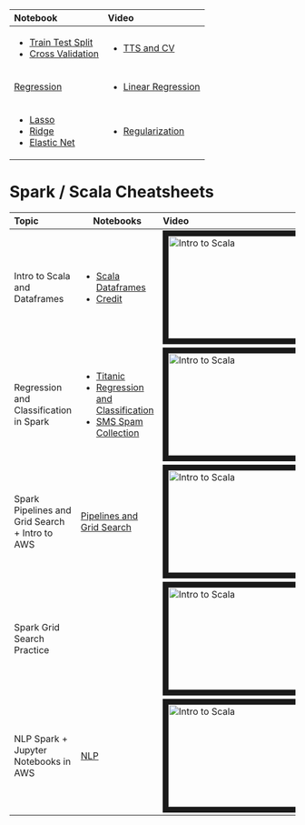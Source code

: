 | Notebook | Video |
|:---|:---|
| <ul><li>[Train Test Split](http://)</li><li>[Cross Validation](http://)</il></ul> | <ul><li>[TTS and CV](https://youtu.be/-ACWQcDJmO8) |
| [Regression](http://) | <ul><li>[Linear Regression](https://youtu.be/oX1IxWJ93bA)</li></ul> |
| <ul><li>[Lasso](http://)</li><li>[Ridge](http://)</li><li>[Elastic Net](http://)</li></ul> | <ul><li>[Regularization](https://youtu.be/535hAN9sbvE)</li></ul> |

# Spark / Scala Cheatsheets
| Topic | Notebooks | Video |
|:---|---|:---|
| Intro to Scala and Dataframes | <ul><li>[Scala Dataframes](https://cdn.rawgit.com/ggodreau/spark/riley/Scala%20and%20DataFrames.html)</li><li>[Credit](https://cdn.rawgit.com/ggodreau/spark/riley/Credit.html)</li></ul> | <a href="http://www.youtube.com/watch?feature=player_embedded&v=0tVSkyvrUbo" target="_blank"><img src="http://img.youtube.com/vi/0tVSkyvrUbo/0.jpg" alt="Intro to Scala" width="240" height="180" border="10" /></a> |
| Regression and Classification in Spark | <ul><li>[Titanic](https://cdn.rawgit.com/ggodreau/spark/riley/Titanic.html)</li><li>[Regression and Classification](https://cdn.rawgit.com/ggodreau/spark/riley/Regression%20and%20Classification%20Lecture.html)</li><li>[SMS Spam Collection](https://cdn.rawgit.com/ggodreau/spark/riley/SMSSpamCollection)</li></ul> | <a href="http://www.youtube.com/watch?feature=player_embedded&v=U2Mu_eHl9y4" target="_blank"><img src="http://img.youtube.com/vi/U2Mu_eHl9y4/0.jpg" alt="Intro to Scala" width="240" height="180" border="10" /></a> |
| Spark Pipelines and Grid Search + Intro to AWS | [Pipelines and Grid Search](https://cdn.rawgit.com/ggodreau/spark/riley/Pipelines%20and%20Grid%20Search.html) | <a href="http://www.youtube.com/watch?feature=player_embedded&v=-biwOu0HvdI" target="_blank"><img src="http://img.youtube.com/vi/-biwOu0HvdI/0.jpg" alt="Intro to Scala" width="240" height="180" border="10" /></a> |
| Spark Grid Search Practice | | <a href="http://www.youtube.com/watch?feature=player_embedded&v=adZMhrmmvFU" target="_blank"><img src="http://img.youtube.com/vi/adZMhrmmvFU/0.jpg" alt="Intro to Scala" width="240" height="180" border="10" /></a> |
| NLP Spark + Jupyter Notebooks in AWS | [NLP](https://cdn.rawgit.com/ggodreau/spark/riley/NLP.html) | <a href="http://www.youtube.com/watch?feature=player_embedded&v=klEAcYl0lPM" target="_blank"><img src="http://img.youtube.com/vi/klEAcYl0lPM/0.jpg" alt="Intro to Scala" width="240" height="180" border="10" /></a> | 
